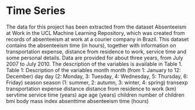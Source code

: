 # Time Series

The data for this project has been extracted from the dataset Absenteeism at Work in
the UCL Machine Learning Repository, which was created from records of absenteeism
at work at a courier company in Brazil.
This dataset contains the absenteeism time (in hours), together with information on
transportation expense, distance from residence to work, service time and some personal
details. Data are provided for about three years, from July 2007 to July 2010. The
description of the variables is available in Table 1.
Table 1: Description of the variables
month month (from 1: January to 12: December)
day day (2: Monday, 3: Tuesday, 4: Wednesday, 5: Thursday, 6: Friday)
season season (1: summer, 2: autumn, 3: winter, 4: spring)
transexp transportation expense
distance distance from residence to work (km)
servtime service time (years)
age age (years)
children number of children
bmi body mass index
absenttime absenteeism time (hours)
